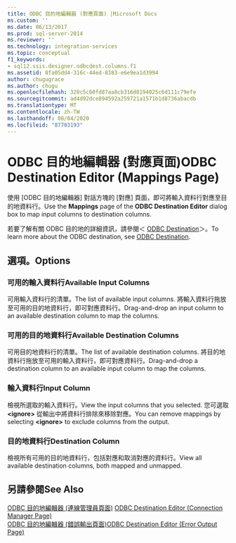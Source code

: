 ```yaml
---
title: ODBC 目的地編輯器 (對應頁面) |Microsoft Docs
ms.custom: ''
ms.date: 06/13/2017
ms.prod: sql-server-2014
ms.reviewer: ''
ms.technology: integration-services
ms.topic: conceptual
f1_keywords:
- sql12.ssis.designer.odbcdest.columns.f1
ms.assetid: 8fa05dd4-316c-44ed-8383-e6e9ea1d3994
author: chugugrace
ms.author: chugu
ms.openlocfilehash: 328c5c60fd87aa8cb316d8194025c6d111c79efe
ms.sourcegitcommit: ad4d92dce894592a259721a1571b1d8736abacdb
ms.translationtype: MT
ms.contentlocale: zh-TW
ms.lasthandoff: 08/04/2020
ms.locfileid: "87703193"
---
```

# <a name="odbc-destination-editor-mappings-page"></a><span data-ttu-id="99127-102">ODBC 目的地編輯器 (對應頁面)</span><span class="sxs-lookup"><span data-stu-id="99127-102">ODBC Destination Editor (Mappings Page)</span></span>
  <span data-ttu-id="99127-103">使用 [ODBC 目的地編輯器]  對話方塊的 [對應]  頁面，即可將輸入資料行對應至目的地資料行。</span><span class="sxs-lookup"><span data-stu-id="99127-103">Use the **Mappings** page of the **ODBC Destination Editor** dialog box to map input columns to destination columns.</span></span>  
  
 <span data-ttu-id="99127-104">若要了解有關 ODBC 目的地的詳細資訊，請參閱＜ [ODBC Destination](data-flow/odbc-destination.md)＞。</span><span class="sxs-lookup"><span data-stu-id="99127-104">To learn more about the ODBC destination, see [ODBC Destination](data-flow/odbc-destination.md).</span></span>  
  
## <a name="options"></a><span data-ttu-id="99127-105">選項。</span><span class="sxs-lookup"><span data-stu-id="99127-105">Options</span></span>  
  
### <a name="available-input-columns"></a><span data-ttu-id="99127-106">可用的輸入資料行</span><span class="sxs-lookup"><span data-stu-id="99127-106">Available Input Columns</span></span>  
 <span data-ttu-id="99127-107">可用輸入資料行的清單。</span><span class="sxs-lookup"><span data-stu-id="99127-107">The list of available input columns.</span></span> <span data-ttu-id="99127-108">將輸入資料行拖放至可用的目的地資料行，即可對應資料行。</span><span class="sxs-lookup"><span data-stu-id="99127-108">Drag-and-drop an input column to an available destination column to map the columns.</span></span>  
  
### <a name="available-destination-columns"></a><span data-ttu-id="99127-109">可用的目的地資料行</span><span class="sxs-lookup"><span data-stu-id="99127-109">Available Destination Columns</span></span>  
 <span data-ttu-id="99127-110">可用目的地資料行的清單。</span><span class="sxs-lookup"><span data-stu-id="99127-110">The list of available destination columns.</span></span> <span data-ttu-id="99127-111">將目的地資料行拖放至可用的輸入資料行，即可對應資料行。</span><span class="sxs-lookup"><span data-stu-id="99127-111">Drag-and-drop a destination column to an available input column to map the columns.</span></span>  
  
### <a name="input-column"></a><span data-ttu-id="99127-112">輸入資料行</span><span class="sxs-lookup"><span data-stu-id="99127-112">Input Column</span></span>  
 <span data-ttu-id="99127-113">檢視所選取的輸入資料行。</span><span class="sxs-lookup"><span data-stu-id="99127-113">View the input columns that you selected.</span></span> <span data-ttu-id="99127-114">您可選取 **\<ignore>** 從輸出中將資料行排除來移除對應。</span><span class="sxs-lookup"><span data-stu-id="99127-114">You can remove mappings by selecting **\<ignore>** to exclude columns from the output.</span></span>  
  
### <a name="destination-column"></a><span data-ttu-id="99127-115">目的地資料行</span><span class="sxs-lookup"><span data-stu-id="99127-115">Destination Column</span></span>  
 <span data-ttu-id="99127-116">檢視所有可用的目的地資料行，包括對應和取消對應的資料行。</span><span class="sxs-lookup"><span data-stu-id="99127-116">View all available destination columns, both mapped and unmapped.</span></span>  
  
## <a name="see-also"></a><span data-ttu-id="99127-117">另請參閱</span><span class="sxs-lookup"><span data-stu-id="99127-117">See Also</span></span>  
 <span data-ttu-id="99127-118">[ODBC 目的地編輯器 &#40;連線管理員頁面&#41;](../../2014/integration-services/odbc-destination-editor-connection-manager-page.md) </span><span class="sxs-lookup"><span data-stu-id="99127-118">[ODBC Destination Editor &#40;Connection Manager Page&#41;](../../2014/integration-services/odbc-destination-editor-connection-manager-page.md) </span></span>  
 [<span data-ttu-id="99127-119">ODBC 目的地編輯器 &#40;錯誤輸出頁面&#41;</span><span class="sxs-lookup"><span data-stu-id="99127-119">ODBC Destination Editor &#40;Error Output Page&#41;</span></span>](../../2014/integration-services/odbc-destination-editor-error-output-page.md)  
  
  
